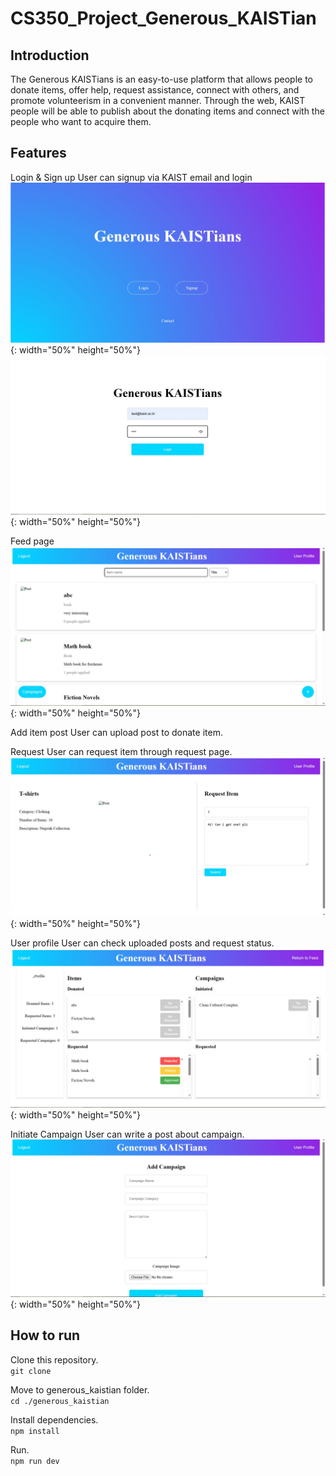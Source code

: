 # CS350_Project_Generous_KAISTian

## Introduction
The Generous KAISTians is an easy-to-use platform that allows people to donate
items, offer help, request assistance, connect with others, and promote volunteerism
in a convenient manner. Through the web, KAIST people will be able to publish
about the donating items and connect with the people who want to acquire them.

## Features
Login & Sign up 
User can signup via KAIST email and login
![intro page](screenshots/intro.jpg){: width="50%" height="50%"} ![login page](screenshots/login.jpg){: width="50%" height="50%"}

Feed page
![Feed page](screenshots/feed.jpg){: width="50%" height="50%"}

Add item post
User can upload post to donate item.


Request
User can request item through request page.
![Request page](screenshots/request.jpg){: width="50%" height="50%"}

User profile
User can check uploaded posts and request status.
![profile page](screenshots/userprofile.jpg){: width="50%" height="50%"}

Initiate Campaign 
User can write a post about campaign.
![Initiate Campaign](screenshots/initcamp.jpg){: width="50%" height="50%"}

## How to run
Clone this repository.  
```git clone```

Move to generous_kaistian folder.   
```cd ./generous_kaistian```

Install dependencies.   
```npm install```

Run.    
```npm run dev```

